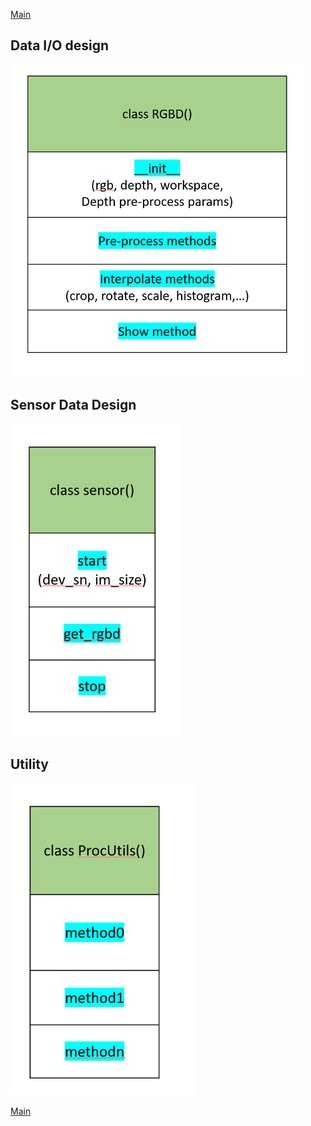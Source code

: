 [Main](../README.md)

## Data I/O design
<img src="../images/7.PNG" height="500">

## Sensor Data Design
<img src="../images/8.PNG" height="500">

## Utility
<img src="../images/9.PNG" height="500">

[Main](../README.md)
